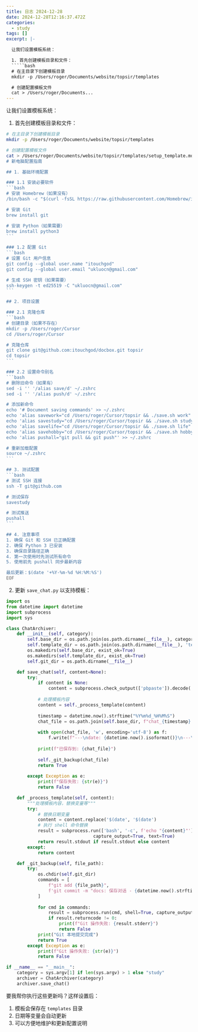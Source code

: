 ```yaml
---
title: 日志 2024-12-28
date: 2024-12-28T12:16:37.472Z
categories:
  - study
tags: []
excerpt: |-

  让我们设置模板系统：

  1. 首先创建模板目录和文件：
  `````bash
  # 在主目录下创建模板目录
  mkdir -p /Users/roger/Documents/website/topsir/templates

  # 创建配置模板文件
  cat > /Users/roger/Documents...
---
```


让我们设置模板系统：

1. 首先创建模板目录和文件：
`````bash
# 在主目录下创建模板目录
mkdir -p /Users/roger/Documents/website/topsir/templates

# 创建配置模板文件
cat > /Users/roger/Documents/website/topsir/templates/setup_template.md << 'EOF'
# 新电脑配置指南

## 1. 基础环境配置

### 1.1 安装必要软件
```bash
# 安装 Homebrew（如果没有）
/bin/bash -c "$(curl -fsSL https://raw.githubusercontent.com/Homebrew/install/HEAD/install.sh)"

# 安装 Git
brew install git

# 安装 Python（如果需要）
brew install python3
```

### 1.2 配置 Git
```bash
# 设置 Git 用户信息
git config --global user.name "itouchgod"
git config --global user.email "ukluocn@gmail.com"

# 生成 SSH 密钥（如果需要）
ssh-keygen -t ed25519 -C "ukluocn@gmail.com"
```

## 2. 项目设置

### 2.1 克隆仓库
```bash
# 创建目录（如果不存在）
mkdir -p /Users/roger/Cursor
cd /Users/roger/Cursor

# 克隆仓库
git clone git@github.com:itouchgod/docbox.git topsir
cd topsir
```

### 2.2 设置命令别名
```bash
# 删除旧命令（如果有）
sed -i '' '/alias save/d' ~/.zshrc
sed -i '' '/alias push/d' ~/.zshrc

# 添加新命令
echo '# Document saving commands' >> ~/.zshrc
echo 'alias savework="cd /Users/roger/Cursor/topsir && ./save.sh work"' >> ~/.zshrc
echo 'alias savestudy="cd /Users/roger/Cursor/topsir && ./save.sh study"' >> ~/.zshrc
echo 'alias savelife="cd /Users/roger/Cursor/topsir && ./save.sh life"' >> ~/.zshrc
echo 'alias savehobby="cd /Users/roger/Cursor/topsir && ./save.sh hobby"' >> ~/.zshrc
echo 'alias pushall="git pull && git push"' >> ~/.zshrc

# 重新加载配置
source ~/.zshrc
```

## 3. 测试配置
```bash
# 测试 SSH 连接
ssh -T git@github.com

# 测试保存
savestudy

# 测试推送
pushall
```

## 4. 注意事项
1. 确保 Git 和 SSH 已正确配置
2. 确保 Python 3 已安装
3. 确保目录路径正确
4. 第一次使用时先测试所有命令
5. 使用前先 pushall 同步最新内容

最后更新：$(date '+%Y-%m-%d %H:%M:%S')
EOF
`````










2. 更新 `save_chat.py` 以支持模板：
`````python:save_chat.py
import os
from datetime import datetime
import subprocess
import sys

class ChatArchiver:
    def __init__(self, category):
        self.base_dir = os.path.join(os.path.dirname(__file__), category, 'docs')
        self.template_dir = os.path.join(os.path.dirname(__file__), 'templates')
        os.makedirs(self.base_dir, exist_ok=True)
        os.makedirs(self.template_dir, exist_ok=True)
        self.git_dir = os.path.dirname(__file__)

    def save_chat(self, content=None):
        try:
            if content is None:
                content = subprocess.check_output(['pbpaste']).decode('utf-8')
            
            # 处理模板内容
            content = self._process_template(content)
            
            timestamp = datetime.now().strftime("%Y%m%d_%H%M%S")
            chat_file = os.path.join(self.base_dir, f"chat_{timestamp}.md")
            
            with open(chat_file, 'w', encoding='utf-8') as f:
                f.write(f"---\ndate: {datetime.now().isoformat()}\n---\n\n{content}")
            
            print(f"已保存到: {chat_file}")
            
            self._git_backup(chat_file)
            return True
            
        except Exception as e:
            print(f"保存失败: {str(e)}")
            return False

    def _process_template(self, content):
        """处理模板内容，替换变量等"""
        try:
            # 替换日期变量
            content = content.replace('$(date', '$(date')
            # 执行 shell 命令替换
            result = subprocess.run(['bash', '-c', f'echo "{content}"'], 
                                 capture_output=True, text=True)
            return result.stdout if result.stdout else content
        except:
            return content

    def _git_backup(self, file_path):
        try:
            os.chdir(self.git_dir)
            commands = [
                f"git add {file_path}",
                f'git commit -m "docs: 保存对话 - {datetime.now().strftime("%Y-%m-%d %H:%M:%S")}"'
            ]
            
            for cmd in commands:
                result = subprocess.run(cmd, shell=True, capture_output=True, text=True)
                if result.returncode != 0:
                    print(f"Git 操作失败: {result.stderr}")
                    return False
            print("Git 本地提交完成")
            return True
        except Exception as e:
            print(f"Git 操作失败: {str(e)}")
            return False

if __name__ == "__main__":
    category = sys.argv[1] if len(sys.argv) > 1 else "study"
    archiver = ChatArchiver(category)
    archiver.save_chat()
`````










要我帮你执行这些更新吗？这样设置后：
1. 模板会保存在 `templates` 目录
2. 日期等变量会自动更新
3. 可以方便地维护和更新配置说明
